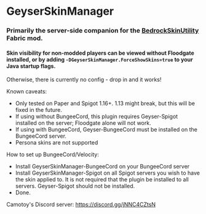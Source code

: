 # GeyserSkinManager

### Primarily the server-side companion for the [BedrockSkinUtility](https://github.com/Camotoy/BedrockSkinUtility) Fabric mod.

#### Skin visibility for non-modded players can be viewed without Floodgate installed, or by adding `-DGeyserSkinManager.ForceShowSkins=true` to your Java startup flags.
 
Otherwise, there is currently no config - drop in and it works!

Known caveats:

- Only tested on Paper and Spigot 1.16+. 1.13 might break, but this will be fixed in the future.
- If using without BungeeCord, this plugin requires Geyser-Spigot installed on the server; Floodgate alone will not work.
- If using with BungeeCord, Geyser-BungeeCord must be installed on the BungeeCord server.
- Persona skins are not supported

How to set up BungeeCord/Velocity:

- Install GeyserSkinManager-BungeeCord on your BungeeCord server
- Install GeyserSkinManager-Spigot on all Spigot servers you wish to have the skin applied to. It is not required that the plugin be installed to all servers. Geyser-Spigot should not be installed.
- Done.

Camotoy's Discord server: https://discord.gg/jNNC4CZtsN
